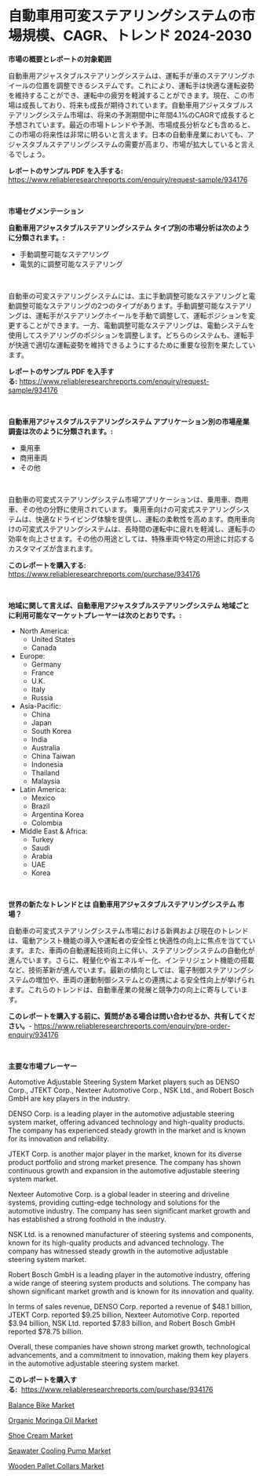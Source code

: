 <p><h1>自動車用可変ステアリングシステムの市場規模、CAGR、トレンド 2024-2030</h1></p><p><strong>市場の概要とレポートの対象範囲</strong></p>
<p><p>自動車用アジャスタブルステアリングシステムは、運転手が車のステアリングホイールの位置を調整できるシステムです。これにより、運転手は快適な運転姿勢を維持することができ、運転中の疲労を軽減することができます。現在、この市場は成長しており、将来も成長が期待されています。自動車用アジャスタブルステアリングシステム市場は、将来の予測期間中に年間4.1%のCAGRで成長すると予想されています。最近の市場トレンドや予測、市場成長分析なども含めると、この市場の将来性は非常に明るいと言えます。日本の自動車産業においても、アジャスタブルステアリングシステムの需要が高まり、市場が拡大していると言えるでしょう。</p></p>
<p><strong>レポートのサンプル PDF を入手する:</strong> <a href="https://www.reliableresearchreports.com/enquiry/request-sample/934176">https://www.reliableresearchreports.com/enquiry/request-sample/934176</a></p>
<p>&nbsp;</p>
<p><strong>市場セグメンテーション</strong></p>
<p><strong>自動車用アジャスタブルステアリングシステム タイプ別の市場分析は次のように分類されます。:</strong></p>
<p><ul><li>手動調整可能なステアリング</li><li>電気的に調整可能なステアリング</li></ul></p>
<p>&nbsp;</p>
<p><p>自動車の可変ステアリングシステムには、主に手動調整可能なステアリングと電動調整可能なステアリングの2つのタイプがあります。手動調整可能なステアリングは、運転手がステアリングホイールを手動で調整して、運転ポジションを変更することができます。一方、電動調整可能なステアリングは、電動システムを使用してステアリングのポジションを調整します。どちらのシステムも、運転手が快適で適切な運転姿勢を維持できるようにするために重要な役割を果たしています。</p></p>
<p><strong>レポートのサンプル PDF を入手する:</strong>&nbsp;<a href="https://www.reliableresearchreports.com/enquiry/request-sample/934176">https://www.reliableresearchreports.com/enquiry/request-sample/934176</a></p>
<p>&nbsp;</p>
<p><strong> 自動車用アジャスタブルステアリングシステム アプリケーション別の市場産業調査は次のように分類されます。:</strong></p>
<p><ul><li>乗用車</li><li>商用車両</li><li>その他</li></ul></p>
<p>&nbsp;</p>
<p><p>自動車の可変式ステアリングシステム市場アプリケーションは、乗用車、商用車、その他の分野に使用されています。 乗用車向けの可変式ステアリングシステムは、快適なドライビング体験を提供し、運転の柔軟性を高めます。商用車向けの可変式ステアリングシステムは、長時間の運転中に疲れを軽減し、運転手の効率を向上させます。その他の用途としては、特殊車両や特定の用途に対応するカスタマイズが含まれます。</p></p>
<p><strong>このレポートを購入する:</strong>&nbsp; <a href="https://www.reliableresearchreports.com/purchase/934176">https://www.reliableresearchreports.com/purchase/934176</a></p>
<p>&nbsp;</p>
<p><strong>地域に関して言えば、自動車用アジャスタブルステアリングシステム 地域ごとに利用可能なマーケットプレーヤーは次のとおりです。:</strong></p>
<p><ul>
    <li>
        North America:
        <ul>
            <li>United States</li>
            <li>Canada</li>
        </ul>
    </li>
    <li>
        Europe:
        <ul>
            <li>Germany</li>
            <li>France</li>
            <li>U.K.</li>
            <li>Italy</li>
            <li>Russia</li>
        </ul>
    </li>
    <li>
        Asia-Pacific:
        <ul>
            <li>China</li>
            <li>Japan</li>
            <li>South Korea</li>
            <li>India</li>
            <li>Australia</li>
            <li>China Taiwan</li>
            <li>Indonesia</li>
            <li>Thailand</li>
            <li>Malaysia</li>
        </ul>
    </li>
    <li>
        Latin America:
        <ul>
            <li>Mexico</li>
            <li>Brazil</li>
            <li>Argentina Korea</li>
            <li>Colombia</li>
        </ul>
    </li>
    <li>
        Middle East & Africa:
        <ul>
            <li>Turkey</li>
            <li>Saudi</li>
            <li>Arabia</li>
            <li>UAE</li>
            <li>Korea</li>
        </ul>
    </li>
    </ul></p>
<p>&nbsp;</p>
<p><strong>世界の新たなトレンドとは 自動車用アジャスタブルステアリングシステム 市場？</strong></p>
<p><p>自動車の可変式ステアリングシステム市場における新興および現在のトレンドは、電動アシスト機能の導入や運転者の安全性と快適性の向上に焦点を当てています。また、車両の自動運転技術向上に伴い、ステアリングシステムの自動化が進んでいます。さらに、軽量化や省エネルギー化、インテリジェント機能の搭載など、技術革新が進んでいます。最新の傾向としては、電子制御ステアリングシステムの増加や、車両の運動制御システムとの連携による安全性向上が挙げられます。これらのトレンドは、自動車産業の発展と競争力の向上に寄与しています。</p></p>
<p><strong>このレポートを購入する前に、質問がある場合は問い合わせるか、共有してください。</strong>- <a href="https://www.reliableresearchreports.com/enquiry/pre-order-enquiry/934176">https://www.reliableresearchreports.com/enquiry/pre-order-enquiry/934176</a></p>
<p>&nbsp;</p>
<p><strong>主要な市場プレーヤー</strong></p>
<p><p>Automotive Adjustable Steering System Market players such as DENSO Corp., JTEKT Corp., Nexteer Automotive Corp., NSK Ltd., and Robert Bosch GmbH are key players in the industry.</p><p>DENSO Corp. is a leading player in the automotive adjustable steering system market, offering advanced technology and high-quality products. The company has experienced steady growth in the market and is known for its innovation and reliability.</p><p>JTEKT Corp. is another major player in the market, known for its diverse product portfolio and strong market presence. The company has shown continuous growth and expansion in the automotive adjustable steering system market.</p><p>Nexteer Automotive Corp. is a global leader in steering and driveline systems, providing cutting-edge technology and solutions for the automotive industry. The company has seen significant market growth and has established a strong foothold in the industry.</p><p>NSK Ltd. is a renowned manufacturer of steering systems and components, known for its high-quality products and advanced technology. The company has witnessed steady growth in the automotive adjustable steering system market.</p><p>Robert Bosch GmbH is a leading player in the automotive industry, offering a wide range of steering system products and solutions. The company has shown significant market growth and is known for its innovation and quality.</p><p>In terms of sales revenue, DENSO Corp. reported a revenue of $48.1 billion, JTEKT Corp. reported $9.25 billion, Nexteer Automotive Corp. reported $3.94 billion, NSK Ltd. reported $7.83 billion, and Robert Bosch GmbH reported $78.75 billion.</p><p>Overall, these companies have shown strong market growth, technological advancements, and a commitment to innovation, making them key players in the automotive adjustable steering system market.</p></p>
<p><strong>このレポートを購入する:</strong>&nbsp;&nbsp;<a href="https://www.reliableresearchreports.com/purchase/934176">https://www.reliableresearchreports.com/purchase/934176</a></p>
<p><p><a href="https://github.com/jsmusil/Market-Research-Report-List-2/blob/main/balance-bike-market.md">Balance Bike Market</a></p><p><a href="https://view.publitas.com/reportprime-1/organic-moringa-oil-market-offer-valuable-insights-into-market-size-market-share-market-trends-and-projections-spanning-from-2024-to-2031/">Organic Moringa Oil Market</a></p><p><a href="https://view.publitas.com/reportprime-1/global-shoe-cream-market-size-and-market-trends-insights-and-projections-from-2024-to-2031/">Shoe Cream Market</a></p><p><a href="https://shimmer-gardenia-37a.notion.site/Seawater-Cooling-Pump-Market-Dynamics-2024-2031-Also-about-Its-Market-Trends-Projections-and-Oppo-838d39ef1e174ff7861027f31a82b04c">Seawater Cooling Pump Market</a></p><p><a href="https://meowing-lemming-dd3.notion.site/Wooden-Pallet-Collars-Market-Size-Growth-Outlook-from-2024-to-2031-projecting-at-Market-s-Trends-A-a279b99e14934db0aec5179a042c24f9">Wooden Pallet Collars Market</a></p></p>